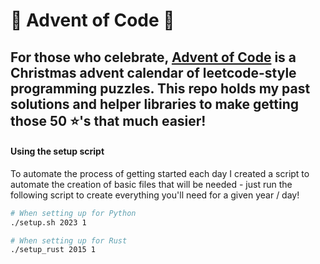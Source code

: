 # 🎄 Advent of Code 🎄

## For those who celebrate, [Advent of Code](https://adventofcode.com/) is a Christmas advent calendar of leetcode-style programming puzzles. This repo holds my past solutions and helper libraries to make getting those 50 ⭐'s that much easier!

#### Using the setup script
To automate the process of getting started each day I created a script to automate the creation of basic files that will be needed - just run the following script to create everything you'll need for a given year / day! 
```bash
# When setting up for Python
./setup.sh 2023 1

# When setting up for Rust
./setup_rust 2015 1
```
